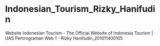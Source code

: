 # Indonesian_Tourism_Rizky_Hanifudin
Website Indonesian Tourism - The Official Website of Indonesia Tourism | UAS Pemrograman Web 1 - Rizky Hanifudin_201011400105
